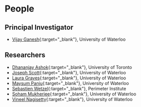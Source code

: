 # People


## Principal Investigator
- [Vijay Ganesh](https://ece.uwaterloo.ca/~vganesh/){:target="_blank"}, University of Waterloo


## Researchers
- [Dhananjay Ashok](https://dhananjay-ashok.webnode.com/){:target="_blank"}, University of Toronto
- [Joseph Scott](https://cs.uwaterloo.ca/~j29scott/){:target="_blank"}, University of Waterloo
- [Laura Graves](http://www.lauragraves.ca/){:target="_blank"}, University of Waterloo
- [Maysum Panju](https://uwaterloo.ca/statistics-and-actuarial-science/about/people/mhpanju){:target="_blank"}, University of Waterloo
- [Sebastien Wetzel](https://perimeterinstitute.ca/people/sebastian-wetzel){:target="_blank"}, Perimeter Institute 
- [Soham Mukherjee](https://perimeterinstitute.ca/people/soham-mukherjee){:target="_blank"}, University of Waterloo
- [Vineel Nagisetty](https://github.com/vin-nag){:target="_blank"}, University of Waterloo
